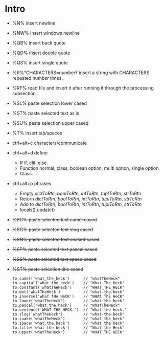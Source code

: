 

# Intro
  - %N% insert newline
  - %NW% insert windows newline
  - %QB% insert back quote
  - %QD% insert double quote
  - %QS% insert single quote
  - %R%°CHARACTERS≈number؟ insert a string with CHARACTERS repeated number times.
  - %RF% read file and insert it after running it through the processing subsection.
  - %SL% paste selection lower cased
  - %ST% paste selected text as is
  - %SU% paste selection upper cased
  - %T% insert tab/spaces
  - ctrl+alt+c characters/communicate
  - ctrl+alt+d define
    - If if, elif, else.
    - Function normal, class, boolean option, multi option, single option.
    - Class.
  - ctrl+alt+p phrases
    - Empty _dictToRtn_, _boolToRtn_, _intToRtn_, _tuplToRtn_, _strToRtn_
    - Return _dictToRtn_, _boolToRtn_, _intToRtn_, _tuplToRtn_, _strToRtn_
    - Add to _dictToRtn_, _boolToRtn_, _intToRtn_, _tuplToRtn_, _strToRtn_
    - locals().update()
  - ~~%SC% paste selected text camel cased~~
  - ~~%SG% paste selected text slug cased~~
  - ~~%SN% paste selected text snaked cased~~
  - ~~%SP% paste selected text pascal cased~~
  - ~~%SS% paste selected text space cased~~
  - ~~%ST% paste selection title cased~~

        to.camel('what_the_heck')      // "whatTheHeck"
        to.capital('what the heck')    // "What The Heck"
        to.constant('whatTheHeck')     // "WHAT_THE_HECK"
        to.dot('whatTheHeck')          // "what.the.heck"
        to.inverse('whaT tHe HeCK')    // "WHAt ThE HeCK"
        to.lower('whatTheHeck')        // "what the heck"
        to.pascal('what.the.heck')     // "WhatTheHeck"
        to.sentence('WHAT THE HECK.')  // "What the heck."
        to.slug('whatTheHeck')         // "what-the-heck"
        to.snake('whatTheHeck')        // "what_the_heck"
        to.space('what.the.heck')      // "what the heck"
        to.title('what the heck')      // "What the Heck"
        to.upper('whatTheHeck')        // "WHAT THE HECK"
